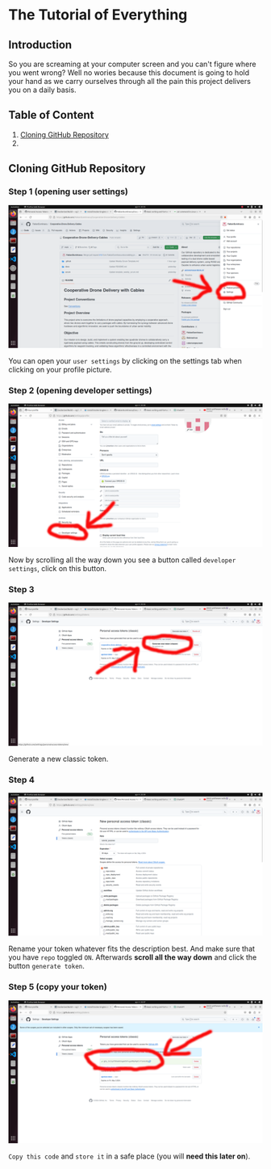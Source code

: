 # The Tutorial of Everything

## Introduction
So you are screaming at your computer screen and you can't figure where you went wrong? Well no wories because this document is going to hold your hand as we carry ourselves through all the pain this project delivers you on a daily basis. 

## Table of Content
1. [Cloning GitHub Repository](#cloning-github-repository)
2.


## Cloning GitHub Repository
### Step 1 (opening user settings)


![Settings button](Figures/Tutorial_1/screenshot_settings_button.png)

You can open your `user settings` by clicking on the settings tab when clicking on your profile picture.

### Step 2 (opening developer settings)

![Developer settings button](Figures/Tutorial_1/screenshot_developer_settings.png)

Now by scrolling all the way down you see a button called `developer settings`, click on this button.

### Step 3 

![Token generation button](Figures/Tutorial_1/screenshot_token_generation.png)

Generate a new classic token.

### Step 4

![Token generation](Figures/Tutorial_1/screenshot_token_2.png)

Rename your token whatever fits the description best. And make sure that you have `repo` toggled `ON`. Afterwards **scroll all the way down** and click the button `generate token`.

### Step 5 (copy your token)

![Token generation](Figures/Tutorial_1/screenshot_token_code.png)

`Copy this code` and `store it` in a safe place (you will **need this later on**).

